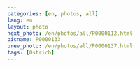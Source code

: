 ```yaml
---
categories: [en, photos, all]
lang: en
layout: photo
next_photo: /en/photos/all/P0000112.html
picname: P0000133
prev_photo: /en/photos/all/P0000137.html
tags: [Ostrich]
---
```

